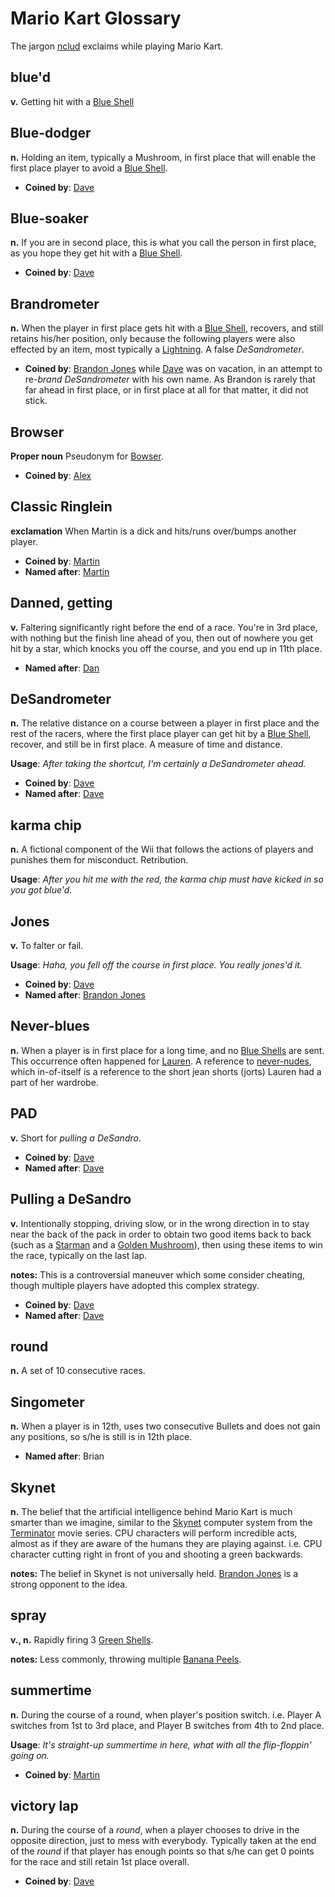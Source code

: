 # Mario Kart Glossary

The jargon [nclud](http://nclud.com) exclaims while playing Mario Kart.

## blue'd

**v.** Getting hit with a [Blue Shell](http://mariokart.wikia.com/wiki/Blue_Shell)

## Blue-dodger

**n.** Holding an item, typically a Mushroom, in first place that will enable the first place player to avoid a [Blue Shell](http://mariokart.wikia.com/wiki/Blue_Shell).

+ **Coined by**: [Dave](http://twitter.com/desandro)

## Blue-soaker

**n.** If you are in second place, this is what you call the person in first place, as you hope they get hit with a [Blue Shell](http://mariokart.wikia.com/wiki/Blue_Shell).

+ **Coined by**: [Dave](http://twitter.com/desandro)

## Brandrometer

**n.** When the player in first place gets hit with a [Blue Shell](http://mariokart.wikia.com/wiki/Blue_Shell), recovers, and still retains his/her position, only because the following players were also effected by an item, most typically a [Lightning](http://mariokart.wikia.com/wiki/Lightning). A false _DeSandrometer_.

+ **Coined by**: [Brandon Jones](http://twitter.com/btj) while [Dave](http://twitter.com/desandro) was on vacation, in an attempt to re-_brand_ _DeSandrometer_ with his own name. As Brandon is rarely that far ahead in first place, or in first place at all for that matter, it did not stick.

## Browser

**Proper noun** Pseudonym for [Bowser](http://mariokart.wikia.com/wiki/Bowser).

+ **Coined by**: [Alex](http://twitter.com/alexgiron)

## Classic Ringlein

**exclamation** When Martin is a dick and hits/runs over/bumps another player.

+ **Coined by**: [Martin](http://twitter.com/martymadrid)
+ **Named after**: [Martin](http://twitter.com/martymadrid)

## Danned, getting

**v.** Faltering significantly right before the end of a race. You're in 3rd place, with nothing but the finish line ahead of you, then out of nowhere you get hit by a star, which knocks you off the course, and you end up in 11th place.

+ **Named after**: [Dan](http://twitter.com/dandrinkard)

## DeSandrometer

**n.** The relative distance on a course between a player in first place and the rest of the racers, where the first place player can get hit by a [Blue Shell](http://mariokart.wikia.com/wiki/Blue_Shell), recover, and still be in first place. A measure of time and distance. 

**Usage**: _After taking the shortcut, I'm certainly a DeSandrometer ahead._

+ **Coined by**: [Dave](http://twitter.com/desandro)
+ **Named after**: [Dave](http://twitter.com/desandro)

## karma chip

**n.** A fictional component of the Wii that follows the actions of players and punishes them for misconduct. Retribution.

**Usage**: _After you hit me with the red, the karma chip must have kicked in so you got blue'd._

## Jones

**v.** To falter or fail.

**Usage**: _Haha, you fell off the course in first place. You really jones'd it._

+ **Coined by**: [Dave](http://twitter.com/desandro)
+ **Named after**: [Brandon Jones](http://twitter.com/btj)

## Never-blues

**n.** When a player is in first place for a long time, and no [Blue Shells](http://mariokart.wikia.com/wiki/Blue_Shell) are sent. This occurrence often happened for [Lauren](http://twitter.com/laurenmoon). A reference to [never-nudes](http://arresteddevelopment.wikia.com/wiki/Tobias_F%C3%BCnke), which in-of-itself is a reference to the short jean shorts (jorts) Lauren had a part of her wardrobe.

## PAD

**v.** Short for _pulling a DeSandro_. 

+ **Coined by**: [Dave](http://twitter.com/desandro)
+ **Named after**: [Dave](http://twitter.com/desandro)

## Pulling a DeSandro

**v.** Intentionally stopping, driving slow, or in the wrong direction in to stay near the back of the pack in order to obtain two good items back to back (such as a [Starman](http://mariokart.wikia.com/wiki/Starman) and a [Golden Mushroom](http://mariokart.wikia.com/wiki/Golden_Mushroom)), then using these items to win the race, typically on the last lap.

**notes:** This is a controversial maneuver which some consider cheating, though multiple players have adopted this complex strategy.

+ **Coined by**: [Dave](http://twitter.com/desandro)
+ **Named after**: [Dave](http://twitter.com/desandro)

## round

**n.** A set of 10 consecutive races.

## Singometer

**n.** When a player is in 12th, uses two consecutive Bullets and does not gain any positions, so s/he is still is in 12th place.

+ **Named after**: Brian

## Skynet

**n.** The belief that the artificial intelligence behind Mario Kart is much smarter than we imagine, similar to the [Skynet](http://en.wikipedia.org/wiki/Skynet_\(Terminator\)) computer system from the [Terminator](http://en.wikipedia.org/wiki/Terminator_\(franchise\)) movie series. CPU characters will perform incredible acts, almost as if they are aware of the humans they are playing against. i.e. CPU character cutting right in front of you and shooting a green backwards.

**notes:** The belief in Skynet is not universally held. [Brandon Jones](http://twitter.com/btj) is a strong opponent to the idea.

## spray

**v., n.** Rapidly firing 3 [Green Shells](http://mariokart.wikia.com/wiki/Green_Shells).

**notes:** Less commonly, throwing multiple [Banana Peels](http://mariokart.wikia.com/wiki/Banana_Peel).

## summertime

**n.** During the course of a round, when player's position switch. i.e. Player A switches from 1st to 3rd place, and Player B switches from 4th to 2nd place.

**Usage**: _It's straight-up summertime in here, what with all the flip-floppin' going on._

+ **Coined by**: [Martin](http://twitter.com/martymadrid)

## victory lap

**n.** During the course of a _round_, when a player chooses to drive in the opposite direction, just to mess with everybody. Typically taken at the end of the _round_ if that player has enough points so that s/he can get 0 points for the race and still retain 1st place overall.

+ **Coined by**: [Dave](http://twitter.com/desandro)

